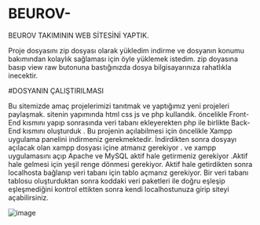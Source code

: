 
# BEUROV-
BEUROV TAKIMININ WEB SİTESİNİ YAPTIK.

Proje dosyasını zip dosyası olarak yükledim indirme ve dosyanın konumu bakımından kolaylık sağlaması için öyle yüklemek istedim.
zip doyasına basıp view raw butonuna bastığınızda dosya bilgisayarınıza rahatlıkla inecektir.

#DOSYANIN ÇALIŞTIRILMASI 


Bu sitemizde amaç projelerimizi tanıtmak ve yaptığımız yeni projeleri paylaşmak.
sitenin yapımında html css js ve php kullandık.
öncelikle Front-End kısmını yapıp sonrasında veri tabanı ekleyerekten php ile birlikte Back-End kısmını oluşturduk .
Bu projenin açılabilmesi için öncelikle Xampp uygulama panelini indirmeniz gerekmektedir. İndirdikten sonra dosyayı açılacak olan xampp dosyası içine atmanız gerekiyor . ve xampp uygulamasını açıp Apache ve MySQL aktif hale getirmeniz gerekiyor .Aktif hale gelmesi için yeşil renge dönmesi gerekiyor.
Aktif hale getirdikten sonra localhosta bağlanıp veri tabanı için tablo açmanız gerekiyor. Bir veri tabanı tablosu oluşturduktan sonra koddaki veri paketleri ile doğru eşleşip eşleşmediğini kontrol ettikten sonra kendi localhostunuza girip siteyi açabilirsiniz.


![image](https://user-images.githubusercontent.com/108019837/213166333-2235b30b-4cdc-431c-afc3-b305ebb0ec23.png)

